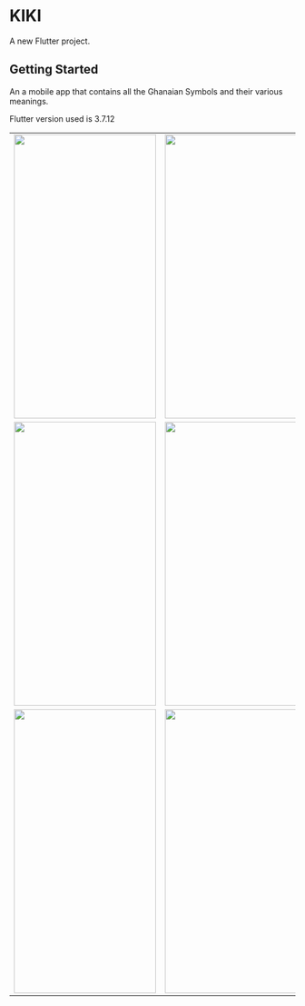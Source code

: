# KIKI

A new Flutter project.

## Getting Started
<p>
An a mobile app that contains all the Ghanaian Symbols and their various meanings.
</p>


<p>
 Flutter version used is 3.7.12
</p>

<table>
    <tr>
        <td><img src="assets/s1.jpg" width=250px height=500px /></td>
        <td><img src="assets/s2.jpg" width=250px height=500px/></td>
        <td><img src="assets/s3.jpg" width=250px height=500px/></td>
    </tr>
    <tr>
        <td><img src="assets/s4.jpg" width=250px height=500px /></td>
        <td><img src="assets/s5.jpg" width=250px height=500px /></td>
        <td><img src="assets/s6.jpg" width=250px height=500px /></td>
    </tr>
    <tr>
        <td><img src="assets/s7.jpg" width=250px height=500px /></td>
        <td><img src="assets/s8.jpg" width=250px height=500px /></td>
        <td><img src="assets/s9.jpg" width=250px height=500px /></td>
    </tr>
</table>
